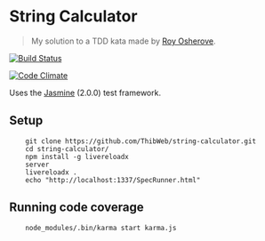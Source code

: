 String Calculator
============

> My solution to a TDD kata made by [Roy Osherove](http://osherove.com/tdd-kata-1/).

[![Build Status](https://travis-ci.org/ThibWeb/string-calculator.png?branch=master)](https://travis-ci.org/ThibWeb/string-calculator)

[![Code Climate](https://codeclimate.com/github/ThibWeb/string-calculator.png)](https://codeclimate.com/github/ThibWeb/string-calculator)

Uses the [Jasmine](http://pivotal.github.io/jasmine/) (2.0.0) test framework.

## Setup
 
```
    git clone https://github.com/ThibWeb/string-calculator.git
    cd string-calculator/
    npm install -g livereloadx
    server
    livereloadx .
    echo "http://localhost:1337/SpecRunner.html"
```

## Running code coverage

```
    node_modules/.bin/karma start karma.js
```
